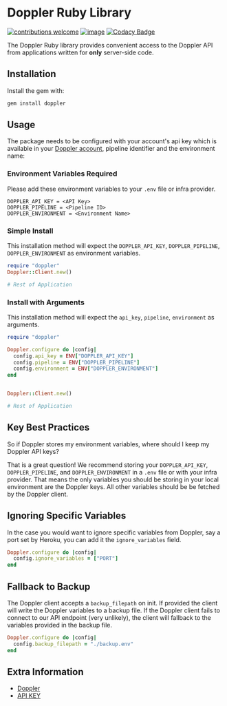 # Doppler Ruby Library

[![contributions welcome](https://img.shields.io/badge/contributions-welcome-brightgreen.svg?style=flat)](https://github.com/DopplerHQ/ruby-client)
[![image](https://img.shields.io/gem/v/doppler-client.svg)](https://rubygems.org/gems/doppler-client)
[![Codacy Badge](https://api.codacy.com/project/badge/Grade/92ec3d37764c40da8dffb6a85c6cbfa4)](https://www.codacy.com/app/Doppler/ruby-client?utm_source=github.com&amp;utm_medium=referral&amp;utm_content=DopplerHQ/ruby-client&amp;utm_campaign=Badge_Grade)

The Doppler Ruby library provides convenient access to the Doppler API from
applications written for **only** server-side code.

## Installation

Install the gem with:
``` bash
gem install doppler
```

## Usage

The package needs to be configured with your account's api key which is available in your [Doppler account](https://doppler.com/workplace/api_key), pipeline identifier and the environment name:


### Environment Variables Required
Please add these environment variables to your `.env` file or infra provider.

```
DOPPLER_API_KEY = <API Key>
DOPPLER_PIPELINE = <Pipeline ID>
DOPPLER_ENVIRONMENT = <Environment Name>
```

### Simple Install
This installation method will expect the `DOPPLER_API_KEY`, `DOPPLER_PIPELINE`, `DOPPLER_ENVIRONMENT` as environment variables.

``` ruby
require "doppler"
Doppler::Client.new()

# Rest of Application
```

### Install with Arguments
This installation method will expect the `api_key`, `pipeline`, `environment` as arguments.

``` ruby
require "doppler"

Doppler.configure do |config|
  config.api_key = ENV["DOPPLER_API_KEY"]
  config.pipeline = ENV["DOPPLER_PIPELINE"]
  config.environment = ENV["DOPPLER_ENVIRONMENT"]
end


Doppler::Client.new()

# Rest of Application
```

## Key Best Practices

So if Doppler stores my environment variables, where should I keep my Doppler API keys?

That is a great question! We recommend storing your `DOPPLER_API_KEY`, `DOPPLER_PIPELINE`, and `DOPPLER_ENVIRONMENT` 
in a `.env` file or with your infra provider. That means the only variables you should be storing in your local environment are the Doppler keys. All other variables should be be fetched by the Doppler client.


## Ignoring Specific Variables

In the case you would want to ignore specific variables from Doppler, say a port set by Heroku, you can add it the `ignore_variables` field.

``` ruby
Doppler.configure do |config|
  config.ignore_variables = ["PORT"]
end
```

## Fallback to Backup

The Doppler client accepts a `backup_filepath` on init. If provided the client will write
the Doppler variables to a backup file. If the Doppler client fails to connect to our API
endpoint (very unlikely), the client will fallback to the variables provided in the backup file.

``` ruby
Doppler.configure do |config|
  config.backup_filepath = "./backup.env"
end
```

## Extra Information

- [Doppler](https://doppler.com)
- [API KEY](https://doppler.com/workplace/api_key)
